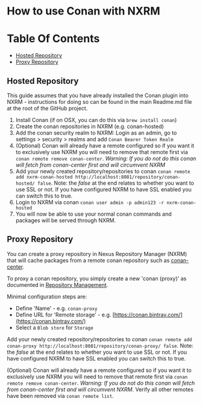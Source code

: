 # How to use Conan with NXRM

# Table Of Contents
* [Hosted Repository](#hosted-repository)
* [Proxy Repository](#proxy-repository)

## Hosted Repository
This guide assumes that you have already installed the Conan plugin into NXRM - instructions for doing so can be found
in the main Readme.md file at the root of the GitHub project.

1. Install Conan (if on OSX, you can do this via ```brew install conan```)
2. Create the conan repositories in NXRM (e.g. conan-hosted)
3. Add the conan security realm to NXRM: Login as an admin, go to settings > security > realms and add 
   ```Conan Bearer Token Realm```
4. (Optional) Conan will already have a remote configured so if you want it to exclusively use NXRM you will need to 
    remove that remote first via ```conan remote remove conan-center```. *Warning: If you do not do this conan will
    fetch from conan-center first and will circumvent NXRM*
5. Add your newly created repository/repositories to conan 
   ```conan remote add nxrm-conan-hosted http://localhost:8081/repository/conan-hosted/ false```. Note: the *false* at the
   end relates to whether you want to use SSL or not. If you have configured NXRM to have SSL enabled you can switch
   this to true.
6. Login to NXRM via conan ```conan user admin -p admin123 -r nxrm-conan-hosted```
7. You will now be able to use your normal conan commands and packages will be served through NXRM.

## Proxy Repository
You can create a proxy repository in Nexus Repository Manager (NXRM) that will cache packages from a remote conan repository such as
[conan-center](https://bintray.com/conan/conan-center). 

To proxy a conan repository, you simply create a new 'conan (proxy)' as documented in 
[Repository Management](https://help.sonatype.com/repomanager3/configuration/repository-management). 

Minimal configuration steps are:
- Define 'Name' - e.g. `conan-proxy`
- Define URL for 'Remote storage' - e.g. [https://conan.bintray.com/](https://conan.bintray.com/)
- Select a `Blob store` for `Storage`

Add your newly created repository/repositories to conan ```conan remote add conan-proxy http://localhost:8081/repository/conan-proxy/ false```. Note: the *false* at the
   end relates to whether you want to use SSL or not. If you have configured NXRM to have SSL enabled you can switch
   this to true.

(Optional) Conan will already have a remote configured so if you want it to exclusively use NXRM you will need to 
    remove that remote first via ```conan remote remove conan-center```. *Warning: If you do not do this conan will
    fetch from conan-center first and will circumvent NXRM*. Verify all other remotes have been removed via ```conan remote list```.
